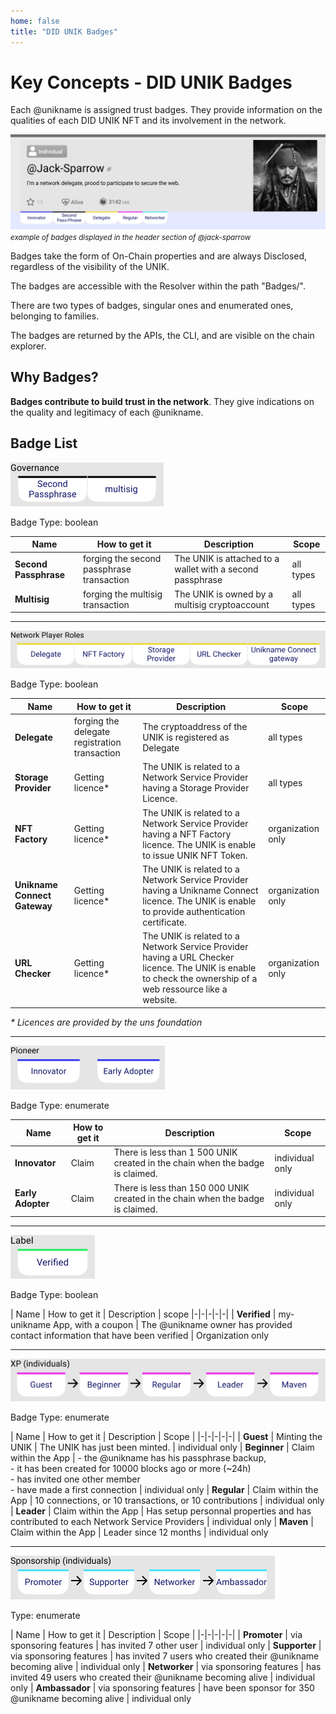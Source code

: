 ```yaml
---
home: false
title: "DID UNIK Badges"
---
```


# Key Concepts - DID UNIK Badges

Each @unikname is assigned trust badges. They provide information on the qualities of each DID UNIK NFT and its involvement in the network.

![jack-sparrow-idcard-header](./images/did-nft-unik-unikname-jack-sparrow-header-badges.png)
<small>_example of badges displayed in the header section of @jack-sparrow_</small>

Badges take the form of On-Chain properties and are always Disclosed, regardless of the visibility of the UNIK.

The badges are accessible with the Resolver within the path "Badges/".

There are two types of badges, singular ones and enumerated ones, belonging to families.

The badges are returned by the APIs, the CLI, and are visible on the chain explorer.

## Why Badges?

**Badges contribute to build trust in the network**. They give indications on the quality and legitimacy of each @unikname.

## Badge List

![badges-governance](./images/badges-governance.png)

Badge Type: boolean

| Name | How to get it | Description | Scope | 
|-|-|-|-|
| **Second Passphrase** | forging the second passphrase transaction  | The UNIK is attached to a wallet with a second passphrase | all types | 
| **Multisig** | forging the multisig transaction | The UNIK is owned by a multisig cryptoaccount | all types | 

---
![badges-no-roles](./images/badges-np-roles.png)

Badge Type: boolean

| Name | How to get it | Description | Scope | 
|-|-|-|-|
| **Delegate** | forging the delegate registration transaction | The cryptoaddress of the UNIK is registered as Delegate | all types |
| **Storage Provider** | Getting licence* | The UNIK is related to a Network Service Provider having a Storage Provider Licence. | all types |
| **NFT Factory** | Getting licence* | The UNIK is related to a Network Service Provider having a NFT Factory licence. The UNIK is enable to issue UNIK NFT Token. | organization only |
| **Unikname Connect Gateway** | Getting licence* | The UNIK is related to a Network Service Provider having a Unikname Connect licence. The UNIK is enable to provide authentication certificate. | organization only |
| **URL Checker** | Getting licence* | The UNIK is related to a Network Service Provider having a URL Checker licence. The UNIK is enable to check the ownership of a web ressource like a website. | organization only |

_* Licences are provided by the uns foundation_

---
![badges-pioneer](./images/badges-pioneer.png)

Badge Type: enumerate

| Name | How to get it | Description | Scope
|-|-|-|-|
| **Innovator** | Claim | There is less than 1 500 UNIK created in the chain when the badge is claimed. | individual only
| **Early Adopter** | Claim | There is less than 150 000 UNIK created in the chain when the badge is claimed. | individual only

---
![badges-label](./images/badges-label.png)

Badge Type: boolean

| Name | How to get it | Description | scope 
|-|-|-|-|-|
| **Verified** | my-unikname App, with a coupon | The @unikname owner has provided contact information that have been verified | Organization only 

---
![badges-xp](./images/badges-xp.png)

Badge Type: enumerate

| Name | How to get it | Description | Scope |
|-|-|-|-|-|
| **Guest** | Minting the UNIK | The UNIK has just been minted. | individual only
| **Beginner** | Claim within the App | - the @unikname has his passphrase backup, </br> - it has been created for 10000 blocks ago or more (~24h) </br> - has invited one other member </br> - have made a first connection | individual only
| **Regular** | Claim within the App | 10 connections, or 10 transactions, or 10 contributions  | individual only
| **Leader** | Claim within the App | Has setup personnal properties and has contributed to each Network Service Providers | individual only
| **Maven** | Claim within the App |  Leader since 12 months | individual only

---
![badges-sponsorship](./images/badges-sponsorship.png)

Type: enumerate

| Name | How to get it  | Description | Scope |
|-|-|-|-|-|
| **Promoter** | via sponsoring features | has invited 7 other user | individual only
| **Supporter** | via sponsoring features | has invited 7 users who created their @unikname becoming alive | individual only
| **Networker** | via sponsoring features | has invited 49 users who created their @unikname  becoming alive | individual only
| **Ambassador** | via sponsoring features | have been sponsor for 350 @unikname becoming alive | individual only
